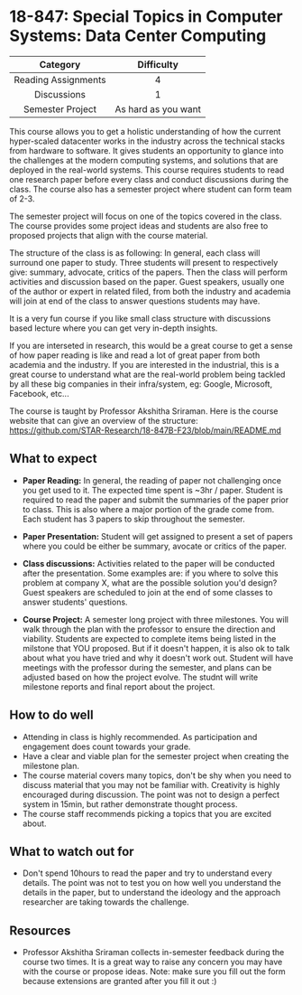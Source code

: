 # 18-847: Special Topics in Computer Systems: Data Center Computing

| Category            | Difficulty             |
|:-:                  | :-:                    |
| Reading Assignments | 4                      |
| Discussions         | 1                      |
| Semester Project    | As hard as you want    |

This course allows you to get a holistic understanding of how the current hyper-scaled
datacenter works in the industry across the technical stacks from hardware to software.
It gives students an opportunity to glance into the challenges at the modern computing
systems, and solutions that are deployed in the real-world systems. This course requires
students to read one research paper before every class and conduct discussions during 
the class. The course also has a semester project where student can form team of 2-3.

The semester project will focus on one of the topics covered in the class. The course
provides some project ideas and students are also free to proposed projects that align
with the course material.

The structure of the class is as following: In general, each class will surround one
paper to study. Three students will present to respectively give: summary, advocate,
critics of the papers. Then the class will perform activities and discussion based on
the paper. Guest speakers, usually one of the author or expert in related filed, from
both the industry and academia will join at end of the class to answer questions students
may have.

It is a very fun course if you like small class structure with discussions based lecture
where you can get very in-depth insights.

If you are interseted in research, this would be a great course to get a sense of how
paper reading is like and read a lot of great paper from both academia and the industry.
If you are interested in the industrial, this is a great course to understand what are
the real-world problem being tackled by all these big companies in their infra/system,
eg: Google, Microsoft, Facebook, etc...

The course is taught by Professor Akshitha Sriraman. Here is the course website that can
give an overview of the structure: https://github.com/STAR-Research/18-847B-F23/blob/main/README.md

## What to expect

- **Paper Reading:** In general, the reading of paper not challenging once you get used to it. The
expected time spent is ~3hr / paper. Student is required to read the paper and submit the summaries
of the paper prior to class. This is also where a major portion of the grade come from. Each student
has 3 papers to skip throughout the semester.

- **Paper Presentation:** Student will get assigned to present a set of papers where you could be
either be summary, avocate or critics of the paper.

- **Class discussions:** Activities related to the paper will be conducted after the presentation.
Some examples are: if you where to solve this problem at company X, what are the possible solution
you'd design? Guest speakers are scheduled to join at the end of some classes to answer students'
questions.

- **Course Project:** A semester long project with three milestones. You will walk through the plan
with the professor to ensure the direction and viability. Students are expected to complete items
being listed in the milstone that YOU proposed. But if it doesn't happen, it is also ok to talk about
what you have tried and why it doesn't work out. Student will have meetings with the professor during
the semester, and plans can be adjusted based on how the project evolve. The studnt will write milestone
reports and final report about the project.

## How to do well

- Attending in class is highly recommended. As participation and engagement does count towards your grade.
- Have a clear and viable plan for the semester project when creating the milestone plan.
- The course material covers many topics, don't be shy when you need to discuss material that you may not
be familiar with. Creativity is highly encouraged during discussion. The point was not to design a perfect
system in 15min, but rather demonstrate thought process. 
- The course staff recommends picking a topics that you are excited about.

## What to watch out for

- Don't spend 10hours to read the paper and try to understand every details. The point was not to test
you on how well you understand the details in the paper, but to understand the ideology and the approach
researcher are taking towards the challenge.

## Resources

- Professor Akshitha Sriraman collects in-semester feedback during the course two times. It is a great
way to raise any concern you may have with the course or propose ideas. Note: make sure you fill out
the form because extensions are granted after you fill it out :) 

